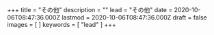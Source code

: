 +++
title = "その他"
description = ""
lead = "その他"
date = 2020-10-06T08:47:36.000Z
lastmod = 2020-10-06T08:47:36.000Z
draft = false
images = [ ]
keywords = [ "lead" ]
+++
